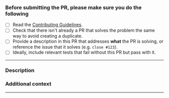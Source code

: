 <!-- Thank you for contributing! -->

### Before submitting the PR, please make sure you do the following

- [ ] Read the [Contributing Guidelines](https://github.com/tuax/tua-body-scroll-lock/blob/master/CONTRIBUTING.md).
- [ ] Check that there isn't already a PR that solves the problem the same way to avoid creating a duplicate.
- [ ] Provide a description in this PR that addresses **what** the PR is solving, or reference the issue that it solves (e.g. `close #123`).
- [ ] Ideally, include relevant tests that fail without this PR but pass with it.

---

### Description

<!-- Please insert your description here and provide especially info about the "what" this PR is solving -->

### Additional context

<!-- e.g. is there anything you'd like reviewers to focus on? -->

---
